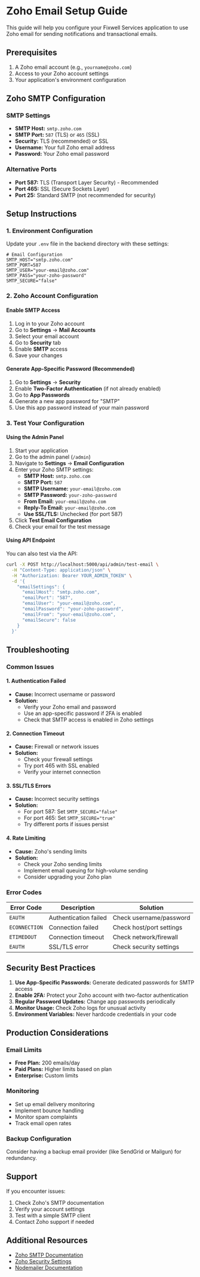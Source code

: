 # Zoho Email Setup Guide

This guide will help you configure your Fixwell Services application to use Zoho email for sending notifications and transactional emails.

## Prerequisites

1. A Zoho email account (e.g., `yourname@zoho.com`)
2. Access to your Zoho account settings
3. Your application's environment configuration

## Zoho SMTP Configuration

### SMTP Settings
- **SMTP Host:** `smtp.zoho.com`
- **SMTP Port:** `587` (TLS) or `465` (SSL)
- **Security:** TLS (recommended) or SSL
- **Username:** Your full Zoho email address
- **Password:** Your Zoho email password

### Alternative Ports
- **Port 587:** TLS (Transport Layer Security) - Recommended
- **Port 465:** SSL (Secure Sockets Layer)
- **Port 25:** Standard SMTP (not recommended for security)

## Setup Instructions

### 1. Environment Configuration

Update your `.env` file in the backend directory with these settings:

```env
# Email Configuration
SMTP_HOST="smtp.zoho.com"
SMTP_PORT=587
SMTP_USER="your-email@zoho.com"
SMTP_PASS="your-zoho-password"
SMTP_SECURE="false"
```

### 2. Zoho Account Configuration

#### Enable SMTP Access
1. Log in to your Zoho account
2. Go to **Settings** → **Mail Accounts**
3. Select your email account
4. Go to **Security** tab
5. Enable **SMTP** access
6. Save your changes

#### Generate App-Specific Password (Recommended)
1. Go to **Settings** → **Security**
2. Enable **Two-Factor Authentication** (if not already enabled)
3. Go to **App Passwords**
4. Generate a new app password for "SMTP"
5. Use this app password instead of your main password

### 3. Test Your Configuration

#### Using the Admin Panel
1. Start your application
2. Go to the admin panel (`/admin`)
3. Navigate to **Settings** → **Email Configuration**
4. Enter your Zoho SMTP settings:
   - **SMTP Host:** `smtp.zoho.com`
   - **SMTP Port:** `587`
   - **SMTP Username:** `your-email@zoho.com`
   - **SMTP Password:** `your-zoho-password`
   - **From Email:** `your-email@zoho.com`
   - **Reply-To Email:** `your-email@zoho.com`
   - **Use SSL/TLS:** Unchecked (for port 587)
5. Click **Test Email Configuration**
6. Check your email for the test message

#### Using API Endpoint
You can also test via the API:

```bash
curl -X POST http://localhost:5000/api/admin/test-email \
  -H "Content-Type: application/json" \
  -H "Authorization: Bearer YOUR_ADMIN_TOKEN" \
  -d '{
    "emailSettings": {
      "emailHost": "smtp.zoho.com",
      "emailPort": "587",
      "emailUser": "your-email@zoho.com",
      "emailPassword": "your-zoho-password",
      "emailFrom": "your-email@zoho.com",
      "emailSecure": false
    }
  }'
```

## Troubleshooting

### Common Issues

#### 1. Authentication Failed
- **Cause:** Incorrect username or password
- **Solution:** 
  - Verify your Zoho email and password
  - Use an app-specific password if 2FA is enabled
  - Check that SMTP access is enabled in Zoho settings

#### 2. Connection Timeout
- **Cause:** Firewall or network issues
- **Solution:**
  - Check your firewall settings
  - Try port 465 with SSL enabled
  - Verify your internet connection

#### 3. SSL/TLS Errors
- **Cause:** Incorrect security settings
- **Solution:**
  - For port 587: Set `SMTP_SECURE="false"`
  - For port 465: Set `SMTP_SECURE="true"`
  - Try different ports if issues persist

#### 4. Rate Limiting
- **Cause:** Zoho's sending limits
- **Solution:**
  - Check your Zoho sending limits
  - Implement email queuing for high-volume sending
  - Consider upgrading your Zoho plan

### Error Codes

| Error Code | Description | Solution |
|------------|-------------|----------|
| `EAUTH` | Authentication failed | Check username/password |
| `ECONNECTION` | Connection failed | Check host/port settings |
| `ETIMEDOUT` | Connection timeout | Check network/firewall |
| `EAUTH` | SSL/TLS error | Check security settings |

## Security Best Practices

1. **Use App-Specific Passwords:** Generate dedicated passwords for SMTP access
2. **Enable 2FA:** Protect your Zoho account with two-factor authentication
3. **Regular Password Updates:** Change app passwords periodically
4. **Monitor Usage:** Check Zoho logs for unusual activity
5. **Environment Variables:** Never hardcode credentials in your code

## Production Considerations

### Email Limits
- **Free Plan:** 200 emails/day
- **Paid Plans:** Higher limits based on plan
- **Enterprise:** Custom limits

### Monitoring
- Set up email delivery monitoring
- Implement bounce handling
- Monitor spam complaints
- Track email open rates

### Backup Configuration
Consider having a backup email provider (like SendGrid or Mailgun) for redundancy.

## Support

If you encounter issues:
1. Check Zoho's SMTP documentation
2. Verify your account settings
3. Test with a simple SMTP client
4. Contact Zoho support if needed

## Additional Resources

- [Zoho SMTP Documentation](https://www.zoho.com/mail/help/zoho-mail-smtp-settings.html)
- [Zoho Security Settings](https://www.zoho.com/mail/help/security-settings.html)
- [Nodemailer Documentation](https://nodemailer.com/smtp/) 